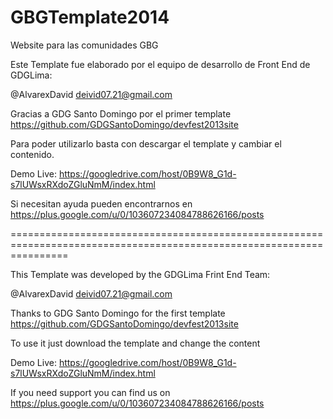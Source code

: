 GBGTemplate2014
===============

Website para las comunidades GBG

Este Template fue elaborado por el equipo de desarrollo de Front End de GDGLima:

@AlvarexDavid 
deivid07.21@gmail.com 

Gracias a GDG Santo Domingo por el primer template 
https://github.com/GDGSantoDomingo/devfest2013site

Para poder utilizarlo basta con descargar el template y cambiar el contenido.

Demo Live: https://googledrive.com/host/0B9W8_G1d-s7lUWsxRXdoZGluNmM/index.html

Si necesitan ayuda pueden encontrarnos en https://plus.google.com/u/0/103607234084788626166/posts

======================================================================================================================

This Template was developed by the GDGLima Frint End Team:

@AlvarexDavid
deivid07.21@gmail.com 

Thanks to GDG Santo Domingo for the first template 
https://github.com/GDGSantoDomingo/devfest2013site

To use it just download the template and change the content

Demo Live: https://googledrive.com/host/0B9W8_G1d-s7lUWsxRXdoZGluNmM/index.html

If you need support you can find us on https://plus.google.com/u/0/103607234084788626166/posts